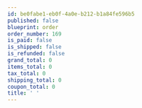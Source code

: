 ```yaml
---
id: be0fabe1-eb0f-4a0e-b212-b1a84fe596b5
published: false
blueprint: order
order_number: 169
is_paid: false
is_shipped: false
is_refunded: false
grand_total: 0
items_total: 0
tax_total: 0
shipping_total: 0
coupon_total: 0
title: ' '
---
```

